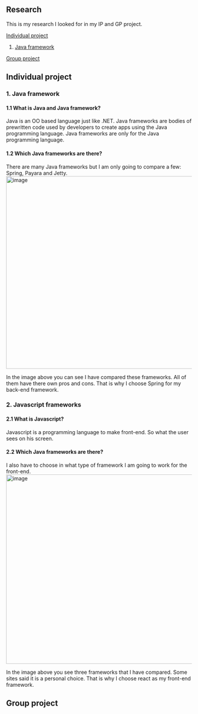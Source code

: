 ## Research

This is my research I looked for in my IP and GP project.

[Individual project](#Individual-project)
1. [Java framework](#1-Java-framework)

[Group project](#Group-project)

## Individual project

### 1. Java framework 
 
#### 1.1 What is Java and Java framework?
Java is an OO based language just like .NET. 
Java frameworks are bodies of prewritten code used by developers to create apps using the Java programming language. Java frameworks are only for the Java programming language.

#### 1.2 Which Java frameworks are there?
There are many Java frameworks but I am only going to compare a few: Spring, Payara and Jetty.
<img width="521" alt="image" src="https://user-images.githubusercontent.com/99472273/157016495-e2e073b9-9cd0-420d-b9c0-41c56cddec1e.png">

In the image above you can see I have compared these frameworks. All of them have there own pros and cons. That is why I choose Spring for my back-end framework.

### 2. Javascript frameworks

#### 2.1 What is Javascript?
Javascript is a programming language to make front-end. So what the user sees on his screen. 

#### 2.2 Which Java frameworks are there?
I also have to choose in what type of framework I am going to work for the front-end. 
<img width="512" alt="image" src="https://user-images.githubusercontent.com/99472273/157016579-d72df7be-de27-4197-a316-99646c9794f4.png">

In the image above you see three frameworks that I have compared. Some sites said it is a personal choice. That is why I choose react as my front-end framework.

## Group project

